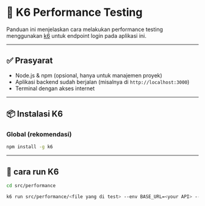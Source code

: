 # 🔬 K6 Performance Testing

Panduan ini menjelaskan cara melakukan performance testing menggunakan [k6](https://k6.io/) untuk endpoint login pada aplikasi ini.

---

## ✅ Prasyarat

- Node.js & npm (opsional, hanya untuk manajemen proyek)
- Aplikasi backend sudah berjalan (misalnya di `http://localhost:3000`)
- Terminal dengan akses internet

---

## 📦 Instalasi K6

### Global (rekomendasi)

```bash
npm install -g k6
```
---

## 🚀 cara run K6
```bash
cd src/performance
```
```bash
k6 run src/performance/<file yang di test> --env BASE_URL=<your API> --env K6_EMAIL=<your dummy EMAIL> --env K6_PASSWORD=<your dummy PASSWORD>
```

